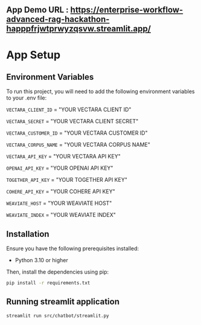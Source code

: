 ## App Demo URL : https://enterprise-workflow-advanced-rag-hackathon-happpfrjwtprwyzqsvw.streamlit.app/

# App Setup

## Environment Variables

To run this project, you will need to add the following environment variables to your .env file:

`VECTARA_CLIENT_ID` = "YOUR VECTARA CLIENT ID"

`VECTARA_SECRET` = "YOUR VECTARA CLIENT SECRET"

`VECTARA_CUSTOMER_ID` = "YOUR VECTARA CUSTOMER ID"

`VECTARA_CORPUS_NAME` = "YOUR VECTARA CORPUS NAME"

`VECTARA_API_KEY` = "YOUR VECTARA API KEY"

`OPENAI_API_KEY` = "YOUR OPENAI API KEY"

`TOGETHER_API_KEY` = "YOUR TOGETHER API KEY"

`COHERE_API_KEY` = "YOUR COHERE API KEY"

`WEAVIATE_HOST` = "YOUR WEAVIATE HOST"

`WEAVIATE_INDEX` = "YOUR WEAVIATE INDEX"


## Installation

Ensure you have the following prerequisites installed:

- Python 3.10 or higher

Then, install the dependencies using pip:

```bash
pip install -r requirements.txt
```

## Running streamlit application

```
streamlit run src/chatbot/streamlit.py
```
